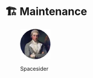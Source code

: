 # 🏗 Maintenance

<figure><img src="../../../.gitbook/assets/Spacesider.png" alt=""><figcaption><p>Spacesider</p></figcaption></figure>
